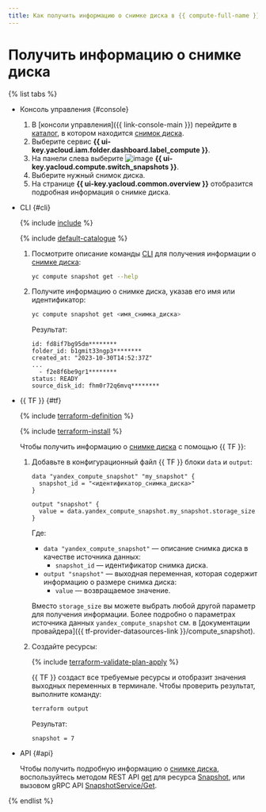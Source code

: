 ```yaml
---
title: Как получить информацию о снимке диска в {{ compute-full-name }}
---
```


# Получить информацию о снимке диска

{% list tabs %}

- Консоль управления {#console}

  1. В [консоли управления]({{ link-console-main }}) перейдите в [каталог](../../../resource-manager/concepts/resources-hierarchy.md#folder), в котором находится [снимок диска](../../concepts/snapshot.md).
  1. Выберите сервис **{{ ui-key.yacloud.iam.folder.dashboard.label_compute }}**.
  1. На панели слева выберите ![image](../../../_assets/console-icons/picture.svg) **{{ ui-key.yacloud.compute.switch_snapshots }}**.
  1. Выберите нужный снимок диска.
  1. На странице **{{ ui-key.yacloud.common.overview }}** отобразится подробная информация о снимке диска.

- CLI {#cli}

  {% include [include](../../../_includes/cli-install.md) %}

  {% include [default-catalogue](../../../_includes/default-catalogue.md) %}

  1. Посмотрите описание команды [CLI](../../../cli/) для получения информации о [снимке диска](../../concepts/snapshot.md):

     ```bash
     yc compute snapshot get --help
     ```

  1. Получите информацию о снимке диска, указав его имя или идентификатор:

     ```bash
     yc compute snapshot get <имя_снимка_диска>
     ```

     Результат:

     ```text
     id: fd8if7bg95dm********
     folder_id: b1gmit33ngp3********
     created_at: "2023-10-30T14:52:37Z"
     ...
       - f2e8f6be9gr1********
     status: READY
     source_disk_id: fhm0r72q6mvq********
     ```

- {{ TF }} {#tf}

  {% include [terraform-definition](../../../_tutorials/_tutorials_includes/terraform-definition.md) %}

  {% include [terraform-install](../../../_includes/terraform-install.md) %}

  Чтобы получить информацию о [снимке диска](../../concepts/snapshot.md) с помощью {{ TF }}:
  1. Добавьте в конфигурационный файл {{ TF }} блоки `data` и `output`:

     ```hcl
     data "yandex_compute_snapshot" "my_snapshot" {
       snapshot_id = "<идентификатор_снимка_диска>"
     }

     output "snapshot" {
       value = data.yandex_compute_snapshot.my_snapshot.storage_size
     }
     ```

     Где:
     * `data "yandex_compute_snapshot"` — описание снимка диска в качестве источника данных:
       * `snapshot_id` — идентификатор снимка диска.
     * `output "snapshot"` — выходная переменная, которая содержит информацию о размере снимка диска:
       * `value` — возвращаемое значение.

     Вместо `storage_size` вы можете выбрать любой другой параметр для получения информации. Более подробно о параметрах источника данных `yandex_compute_snapshot` см. в [документации провайдера]({{ tf-provider-datasources-link }}/compute_snapshot).
  1. Создайте ресурсы:

     {% include [terraform-validate-plan-apply](../../../_tutorials/_tutorials_includes/terraform-validate-plan-apply.md) %}

     {{ TF }} создаст все требуемые ресурсы и отобразит значения выходных переменных в терминале. Чтобы проверить результат, выполните команду:

     ```bash
     terraform output
     ```

     Результат:

     ```text
     snapshot = 7
     ```

- API {#api}

  Чтобы получить подробную информацию о [снимке диска](../../concepts/snapshot.md), воспользуйтесь методом REST API [get](../../api-ref/Snapshot/get.md) для ресурса [Snapshot](../../api-ref/Snapshot/index.md), или вызовом gRPC API [SnapshotService/Get](../../api-ref/grpc/snapshot_service.md#Get).

{% endlist %}